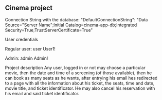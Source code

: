 ## Cinema project

Connection String with the database: 
"DefaultConnectionString": "Data Source="Server Name";Initial Catalog=cinema-app-db;Integrated Security=True;TrustServerCertificate=True"

User credentials

Regular user:
user
User1!

Admin:
admin
Admin!

Project description
Any user, logged in or not may choose a particular movie, then the date and time of a screening (of those available), then he can book as many seats as he wants, after
entrying his email hes redirected to a page with all the information about his ticket, the seats, time and date, movie title, and ticket identificator.
He may also cancel his reservation with his email and said ticket identificator.
